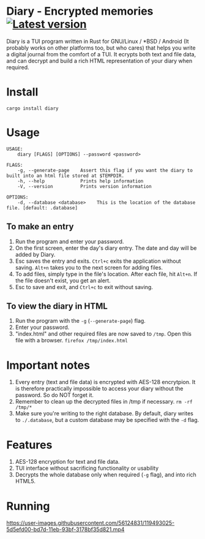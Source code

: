 # Diary - Encrypted memories [![Latest version]][crates.io]
Diary is a TUI program written in Rust for GNU/Linux / \*BSD / Android  (It probably works on other platforms too, but who cares) that helps you write a digital journal from the comfort of a TUI. It ecrypts both text and file data, and can decrypt and build a rich HTML representation of your diary when required.

[Latest Version]: https://img.shields.io/crates/v/diary.svg
[crates.io]: https://crates.io/crates/diary

# Install
```cargo install diary```

# Usage 
```
USAGE:
    diary [FLAGS] [OPTIONS] --password <password>

FLAGS:
    -g, --generate-page    Assert this flag if you want the diary to built into an html file stored at $TEMPDIR.
    -h, --help             Prints help information
    -V, --version          Prints version information

OPTIONS:
    -d, --database <database>    This is the location of the database file. [default: .database]
```

## To make an entry
1. Run the program and enter your password. 
2. On the first screen, enter the day's diary entry. The date and day will be added by Diary. 
3. Esc saves the entry and exits. ```Ctrl+c``` exits the application without saving. ```Alt+n``` takes you to the next screen for adding files.
4. To add files, simply type in the file's location. After each file, hit ```Alt+n```. If the file doesn't exist, you get an alert.
5. Esc to save and exit, and ```Ctrl+c``` to exit without saving.
  
## To view the diary in HTML
1. Run the program with the ```-g``` (```--generate-page```) flag.
2. Enter your password.
3. "index.html" and other required files are now saved to ```/tmp```. Open this file with a browser. 
  ```firefox /tmp/index.html```
 
# Important notes
1. Every entry (text and file data) is encrypted with AES-128 encrytpion. It is therefore practically impossible to access your diary without the password. So do NOT forget it.
2. Remember to clean up the decrypted files in /tmp if necessary.
  ```rm -rf /tmp/*```
3. Make sure you're writing to the right database. By default, diary writes to ```./.database```, but a custom database may be specified with the ```-d``` flag.
  
# Features
1. AES-128 encryption for text and file data.
2. TUI interface without sacrificing functionality or usability
3. Decrypts the whole database only when required (```-g``` flag), and into rich HTML5.

# Running

https://user-images.githubusercontent.com/56124831/119493025-5d5efd00-bd7d-11eb-93bf-3178bf35d821.mp4
